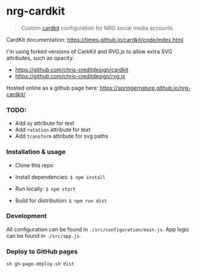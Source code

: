 # nrg-cardkit

> Custom [cardkit](https://times.github.io/cardkit/) configuration for NRG social media accounts

CardKit documentation: https://times.github.io/cardkit/code/index.html

I'm using forked versions of CarkKit and RVG.js to allow extra SVG attributes, such as opacity: 
- https://github.com/chris-creditdesign/cardkit
- https://github.com/chris-creditdesign/rvg.js

Hosted online as a github page here: https://springernature.github.io/nrg-cardkit/

### TODO:

- Add `dy` attribute for text
- Add `rotation` attribute for text
- Add `transform` attribute for svg paths

### Installation & usage

- Clone this repo
- Install dependencies: `$ npm install`

- Run locally: `$ npm start`
- Build for distribution: `$ npm run dist`

### Development

All configuration can be found in `./src/configuration/main.js`. App logic can be found in `./src/app.js`.

### Deploy to GitHub pages 

	sh gh-page-deploy.sh dist